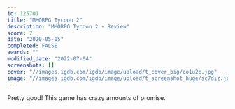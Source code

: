 ```yaml
---
id: 125701
title: "MMORPG Tycoon 2"
description: "MMORPG Tycoon 2 - Review"
score: 7
date: "2020-05-05"
completed: FALSE
awards: ""
modified_date: "2022-07-04"
screenshots: []
cover: "//images.igdb.com/igdb/image/upload/t_cover_big/co1u2c.jpg"
image: "//images.igdb.com/igdb/image/upload/t_screenshot_huge/sc7diz.jpg"
---
```

Pretty good! This game has crazy amounts of promise.